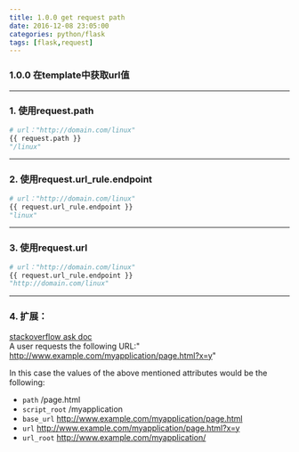 ```yaml
---
title: 1.0.0 get request path
date: 2016-12-08 23:05:00
categories: python/flask
tags: [flask,request]
---
```

### 1.0.0 在template中获取url值

---

### 1. 使用request.path
``` python
# url："http://domain.com/linux"  
{{ request.path }}
"/linux"
```

---

### 2. 使用request.url_rule.endpoint
``` python
# url："http://domain.com/linux"  
{{ request.url_rule.endpoint }}
"linux"
```

---

### 3. 使用request.url
``` python
# url："http://domain.com/linux"  
{{ request.url_rule.endpoint }}
"http://domain.com/linux"
```

---

### 4. 扩展：
[stackoverflow ask doc](http://stackoverflow.com/questions/15974730/how-do-i-get-the-different-parts-of-a-flask-requests-url)  
A user requests the following URL:" http://www.example.com/myapplication/page.html?x=y"

In this case the values of the above mentioned attributes would be the following:

- `path`             /page.html
- `script_root`      /myapplication
- `base_url`         http://www.example.com/myapplication/page.html
- `url`              http://www.example.com/myapplication/page.html?x=y
- `url_root`         http://www.example.com/myapplication/

